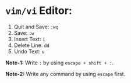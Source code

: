 # `vim/vi` Editor:

1. Quit and Save: `:wq`
2. Save: `:w`
3. Insert Text: `i`
4. Delete Line: `dd`
5. Undo Text: `u`


**Note-1:** Write `:` by using `escape + shift + :`.

**Note-2:** Write any command by using `escape` first.

